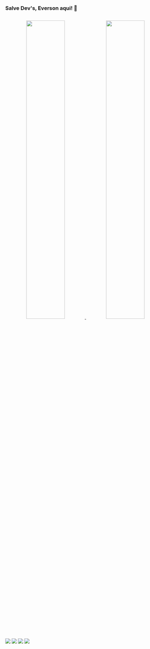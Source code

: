 ### Salve Dev's, Everson aqui! :vulcan_salute:

##

<div align="center">
  <a href="https://github.com/eversonaguiar">
  <img width="49%" src="https://github-readme-stats.vercel.app/api?username=eversonaguiar&show_icons=true&theme=dracula&include_all_commits=true&count_private=true"/>
  <!--<img height="150em" src="https://github-readme-stats.vercel.app/api/top-langs/?username=eversonaguiar&layout=compact&langs_count=16&theme=dracula"/>-->
    <img width="49%" src="https://github-readme-streak-stats.herokuapp.com?user=eversonaguiar&theme=dark" >
</div>

## 


<div> 
  <a href="https://www.eversonaguiar.com.br" title="Meu Site"/><img src="https://img.shields.io/badge/website-ffffff?style=for-the-badge&logo=About.me&logoColor=black"></a> 
<a href="https://www.behance.net/evertecdigital" title="Behance EvertecDigital"/><img src="https://img.shields.io/badge/-Behance-blue?style=for-the-badge&logo=behance&logoColor=white"></a>   
<a href="https://codepen.io/EvertecDigital" title="Codepen"/><img src="https://img.shields.io/badge/Codepen-fffffff?style=for-the-badge&logo=codepen&logoColor=black"></a> 
<a href="https://www.linkedin.com/in/eversonaguiar" title="LinkdIn do Everson"><img src="https://img.shields.io/badge/-LinkedIn-%230077B5?style=for-the-badge&logo=linkedin&logoColor=white"></a>   

   
</div>

<!--
**eversonaguiar/eversonaguiar** is a ✨ _special_ ✨ repository because its `README.md` (this file) appears on your GitHub profile.

Here are some ideas to get you started:

- 🔭 I’m currently working on ...
- 🌱 I’m currently learning ...
- 👯 I’m looking to collaborate on ...
- 🤔 I’m looking for help with ...
- 💬 Ask me about ...
- 📫 How to reach me: ...
- 😄 Pronouns: ...
- ⚡ Fun fact: ...
-->
